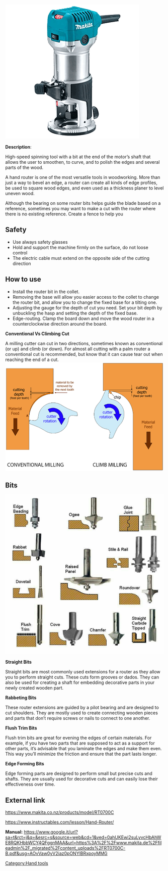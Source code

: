  ![](/assets/images/Makita-router.png
"Makita-router.png")

**Description**:

High-speed spinning tool with a bit at the end of the motor’s shaft that
allows the user to smoothen, to curve, and to polish the edges and
several parts of the wood.

A hand router is one of the most versatile tools in woodworking. More
than just a way to bevel an edge, a router can create all kinds of edge
profiles, be used to square wood edges, and even used as a thickness
planer to level uneven wood.

Although the bearing on some router bits helps guide the blade based on
a reference, sometimes you may want to make a cut with the router where
there is no existing reference. Create a fence to help you

## Safety

  - Use always safety glasses
  - Hold and support the machine firmly on the surface, do not loose
    control
  - The electric cable must extend on the opposite side of the cutting
    direction

## How to use

  - Install the router bit in the collet.
  - Removing the base will allow you easier access to the collet to
    change the router bit, and allow you to change the fixed base for a
    tilting one.
  - Adjusting the gauge for the depth of cut you need. Set your bit
    depth by unbuckling the hasp and setting the depth of the fixed
    base.
  - Edge-routing. Clamp the board down and move the wood router in a
    counterclockwise direction around the board.

**Conventional Vs Climbing Cut**

A milling cutter can cut in two directions, sometimes known as
conventional (or up) and climb (or down). For almost all cutting with a
palm router a conventional cut is recommended, but know that it can
cause tear out when reaching the end of a cut.
![](/assets/images/CONVENTIONAL_CLIMB.png
"CONVENTIONAL_CLIMB.png")

## Bits

![](/assets/images/83b51ee90830f2e2ee75ed7360d17abc.jpg
"83b51ee90830f2e2ee75ed7360d17abc.jpg")

**Straight Bits**

Straight bits are most commonly used extensions for a router as they
allow you to perform straight cuts. These cuts form grooves or dados.
They can also be used for creating a shaft for embedding decorative
parts in your newly created wooden part.

**Rabbeting Bits**

These router extensions are guided by a pilot bearing and are designed
to cut shoulders. They are mostly used to create connecting wooden
pieces and parts that don’t require screws or nails to connect to one
another.

**Flush Trim Bits**

Flush trim bits are great for evening the edges of certain materials.
For example, if you have two parts that are supposed to act as a support
for other parts, it’s advisable that you laminate the edges and make
them even. This way you’ll minimize the friction and ensure that the
part lasts longer.

**Edge Forming Bits**

Edge forming parts are designed to perform small but precise cuts and
shafts. They are usually used for decorative cuts and can easily lose
their effectiveness over time.

## External link

<https://www.makita.co.nz/products/model/RT0700C>

<https://www.instructables.com/lesson/Hand-Router/>

**Manual:**
<https://www.google.it/url?sa=t&rct=j&q=&esrc=s&source=web&cd=1&ved=0ahUKEwi2suLyvcHbAhWE8RQKHbbWCY4QFggnMAA&url=https%3A%2F%2Fwww.makita.de%2Ffileadmin%2F_migrated%2Fcontent_uploads%2FRT0700C-B.pdf&usg=AOvVaw0yV2iaz0pONYlBRxpoyMMG>

[Category:Hand tools](Category:Hand_tools "wikilink")